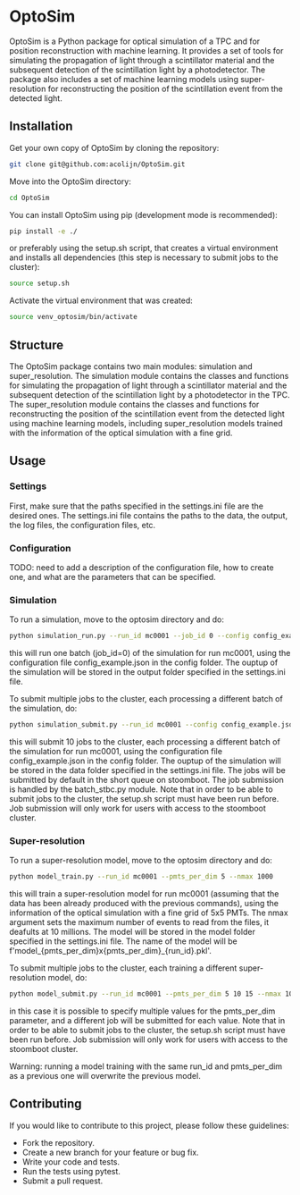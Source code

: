 # OptoSim

OptoSim is a Python package for optical simulation of a TPC and for position reconstruction with machine learning. It provides a set of tools for simulating the propagation of light through a scintillator material and the subsequent detection of the scintillation light by a photodetector. The package also includes a set of machine learning models using super-resolution for reconstructing the position of the scintillation event from the detected light.

## Installation

Get your own copy of OptoSim by cloning the repository:

```bash
git clone git@github.com:acolijn/OptoSim.git
```

Move into the OptoSim directory:

```bash
cd OptoSim
```

You can install OptoSim using pip (development mode is recommended):

```bash
pip install -e ./ 
```

or preferably using the setup.sh script, that creates a virtual environment and installs all dependencies (this step is necessary to submit jobs to the cluster):

```bash
source setup.sh
```

Activate the virtual environment that was created:
```bash
source venv_optosim/bin/activate
```

## Structure

The OptoSim package contains two main modules: simulation and super_resolution. The simulation module contains the classes and functions for simulating the propagation of light through a scintillator material and the subsequent detection of the scintillation light by a photodetector in the TPC. The super_resolution module contains the classes and functions for reconstructing the position of the scintillation event from the detected light using machine learning models, including super_resolution models trained with the information of the optical simulation with a fine grid.

## Usage

### Settings

First, make sure that the paths specified in the settings.ini file are the desired ones. The settings.ini file contains the paths to the data, the output, the log files, the configuration files, etc.

### Configuration

TODO: need to add a description of the configuration file, how to create one, and what are the parameters that can be specified.

### Simulation

To run a simulation, move to the optosim directory and do:

```bash
python simulation_run.py --run_id mc0001 --job_id 0 --config config_example.json 
```

this will run one batch (job_id=0) of the simulation for run mc0001, using the configuration file config_example.json in the config folder. The ouptup of the simulation will be stored in the output folder specified in the settings.ini file.

To submit multiple jobs to the cluster, each processing a different batch of the simulation, do:

```bash
python simulation_submit.py --run_id mc0001 --config config_example.json --njobs 10
```

this will submit 10 jobs to the cluster, each processing a different batch of the simulation for run mc0001, using the configuration file config_example.json in the config folder. The ouptup of the simulation will be stored in the data folder specified in the settings.ini file. The jobs will be submitted by default in the short queue on stoomboot. The job submission is handled by the batch_stbc.py module.  Note that in order to be able to submit jobs to the cluster, the setup.sh script must have been run before. Job submission will only work for users with access to the stoomboot cluster. 

### Super-resolution

To run a super-resolution model, move to the optosim directory and do:

```bash
python model_train.py --run_id mc0001 --pmts_per_dim 5 --nmax 1000
```

this will train a super-resolution model for run mc0001 (assuming that the data has been already produced with the previous commands), using the information of the optical simulation with a fine grid of 5x5 PMTs. The nmax argument sets the maximum number of events to read from the files, it deafults at 10 millions. The model will be stored in the model folder specified in the settings.ini file. The name of the model will be f'model_{pmts_per_dim}x{pmts_per_dim}_{run_id}.pkl'.

To submit multiple jobs to the cluster, each training a different super-resolution model, do:

```bash
python model_submit.py --run_id mc0001 --pmts_per_dim 5 10 15 --nmax 1000
```

in this case it is possible to specify multiple values for the pmts_per_dim parameter, and a different job will be submitted for each value. Note that in order to be able to submit jobs to the cluster, the setup.sh script must have been run before. Job submission will only work for users with access to the stoomboot cluster. 

Warning: running a model training with the same run_id and pmts_per_dim as a previous one will overwrite the previous model.

## Contributing
If you would like to contribute to this project, please follow these guidelines:

- Fork the repository.
- Create a new branch for your feature or bug fix.
- Write your code and tests.
- Run the tests using pytest.
- Submit a pull request.



